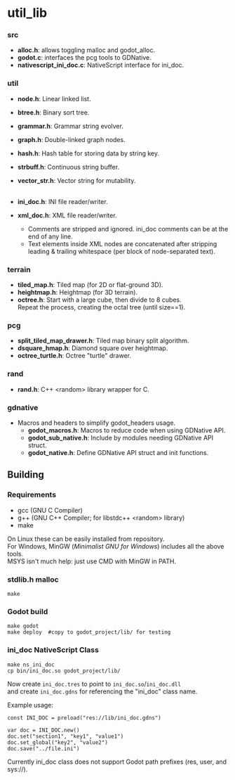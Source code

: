 
# util_lib

### src
- **alloc.h**: allows toggling malloc and godot_alloc.
- **godot.c**: interfaces the pcg tools to GDNative.
- **nativescript_ini_doc.c**: NativeScript interface for ini_doc.

### util
- **node.h**: Linear linked list.
- **btree.h**: Binary sort tree.
- **grammar.h**: Grammar string evolver.
- **graph.h**: Double-linked graph nodes.
- **hash.h**: Hash table for storing data by string key.
- **strbuff.h**: Continuous string buffer.
- **vector_str.h**: Vector string for mutability.  
&nbsp;

- **ini_doc.h**: INI file reader/writer.
- **xml_doc.h**: XML file reader/writer.
	- Comments are stripped and ignored. ini_doc comments can be at the end of any line.
	- Text elements inside XML nodes are concatenated after stripping  
	leading & trailing whitespace (per block of node-separated text).

### terrain
- **tiled_map.h**: Tiled map (for 2D or flat-ground 3D).
- **heightmap.h**: Heightmap (for 3D terrain).
- **octree.h**: Start with a large cube, then divide to 8 cubes.  
	Repeat the process, creating the octal tree (until size==1).

### pcg
- **split_tiled_map_drawer.h**: Tiled map binary split algorithm.
- **dsquare_hmap.h**: Diamond square over heightmap.
- **octree_turtle.h**: Octree "turtle" drawer.

### rand
- **rand.h**: C++ &lt;random&gt; library wrapper for C.

### gdnative
- Macros and headers to simplify godot_headers usage.
	- **godot_macros.h**: Macros to reduce code when using GDNative API.
	- **godot_sub_native.h**: Include by modules needing GDNative API struct.
	- **godot_native.h**: Define GDNative API struct and init functions.



## Building
### Requirements
- gcc (GNU C Compiler)
- g++ (GNU C++ Compiler; for libstdc++ &lt;random&gt; library)
- make

On Linux these can be easily installed from repository.  
For Windows, MinGW (*Minimalist GNU for Windows*) includes all the above tools.  
MSYS isn't much help: just use CMD with MinGW in PATH.

### stdlib.h malloc

    make

### Godot build

    make godot
    make deploy  #copy to godot_project/lib/ for testing

### ini_doc NativeScript Class

    make ns_ini_doc
    cp bin/ini_doc.so godot_project/lib/

Now create `ini_doc.tres` to point to `ini_doc.so`/`ini_doc.dll`  
and create `ini_doc.gdns` for referencing the "ini_doc" class name.

Example usage:

    const INI_DOC = preload("res://lib/ini_doc.gdns")
    
    var doc = INI_DOC.new()
    doc.set("section1", "key1", "value1")
    doc.set_global("key2", "value2")
    doc.save("../file.ini")

Currently ini_doc class does not support Godot path prefixes (res, user, and sys://).



